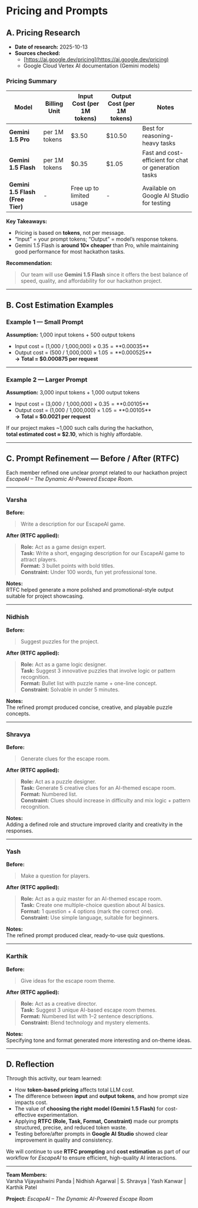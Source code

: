 # Pricing and Prompts

## A. Pricing Research
- **Date of research:** 2025-10-13  
- **Sources checked:**  
  - [https://ai.google.dev/pricing](https://ai.google.dev/pricing)  
  - Google Cloud Vertex AI documentation (Gemini models)  

### Pricing Summary

| Model | Billing Unit | Input Cost (per 1M tokens) | Output Cost (per 1M tokens) | Notes |
|--------|---------------|-----------------------------|------------------------------|--------|
| **Gemini 1.5 Pro** | per 1M tokens | $3.50 | $10.50 | Best for reasoning-heavy tasks |
| **Gemini 1.5 Flash** | per 1M tokens | $0.35 | $1.05 | Fast and cost-efficient for chat or generation tasks |
| **Gemini 1.5 Flash (Free Tier)** | - | Free up to limited usage | - | Available on Google AI Studio for testing |

**Key Takeaways:**  
- Pricing is based on **tokens**, not per message.  
- “Input” = your prompt tokens; “Output” = model’s response tokens.  
- Gemini 1.5 Flash is **around 10× cheaper** than Pro, while maintaining good performance for most hackathon tasks.

**Recommendation:**  
> Our team will use **Gemini 1.5 Flash** since it offers the best balance of speed, quality, and affordability for our hackathon project.

---

## B. Cost Estimation Examples

### Example 1 — Small Prompt
**Assumption:** 1,000 input tokens + 500 output tokens  
- Input cost = (1,000 / 1,000,000) × $0.35 = **$0.00035**  
- Output cost = (500 / 1,000,000) × $1.05 = **$0.000525**  
**→ Total = $0.000875 per request**

---

### Example 2 — Larger Prompt
**Assumption:** 3,000 input tokens + 1,000 output tokens  
- Input cost = (3,000 / 1,000,000) × $0.35 = **$0.00105**  
- Output cost = (1,000 / 1,000,000) × $1.05 = **$0.00105**  
**→ Total = $0.0021 per request**

If our project makes ~1,000 such calls during the hackathon,  
**total estimated cost ≈ $2.10**, which is highly affordable.

---

## C. Prompt Refinement — Before / After (RTFC)

Each member refined one unclear prompt related to our hackathon project *EscapeAI – The Dynamic AI-Powered Escape Room.*

---

### Varsha
**Before:**  
> Write a description for our EscapeAI game.

**After (RTFC applied):**  
> **Role:** Act as a game design expert.  
> **Task:** Write a short, engaging description for our EscapeAI game to attract players.  
> **Format:** 3 bullet points with bold titles.  
> **Constraint:** Under 100 words, fun yet professional tone.

**Notes:**  
RTFC helped generate a more polished and promotional-style output suitable for project showcasing.

---

### Nidhish
**Before:**  
> Suggest puzzles for the project.

**After (RTFC applied):**  
> **Role:** Act as a game logic designer.  
> **Task:** Suggest 3 innovative puzzles that involve logic or pattern recognition.  
> **Format:** Bullet list with puzzle name + one-line concept.  
> **Constraint:** Solvable in under 5 minutes.

**Notes:**  
The refined prompt produced concise, creative, and playable puzzle concepts.

---

### Shravya
**Before:**  
> Generate clues for the escape room.

**After (RTFC applied):**  
> **Role:** Act as a puzzle designer.  
> **Task:** Generate 5 creative clues for an AI-themed escape room.  
> **Format:** Numbered list.  
> **Constraint:** Clues should increase in difficulty and mix logic + pattern recognition.

**Notes:**  
Adding a defined role and structure improved clarity and creativity in the responses.

---

### Yash
**Before:**  
> Make a question for players.

**After (RTFC applied):**  
> **Role:** Act as a quiz master for an AI-themed escape room.  
> **Task:** Create one multiple-choice question about AI basics.  
> **Format:** 1 question + 4 options (mark the correct one).  
> **Constraint:** Use simple language, suitable for beginners.

**Notes:**  
The refined prompt produced clear, ready-to-use quiz questions.

---

### Karthik
**Before:**  
> Give ideas for the escape room theme.

**After (RTFC applied):**  
> **Role:** Act as a creative director.  
> **Task:** Suggest 3 unique AI-based escape room themes.  
> **Format:** Numbered list with 1–2 sentence descriptions.  
> **Constraint:** Blend technology and mystery elements.

**Notes:**  
Specifying tone and format generated more interesting and on-theme ideas.

---

## D. Reflection

Through this activity, our team learned:

- How **token-based pricing** affects total LLM cost.  
- The difference between **input** and **output tokens**, and how prompt size impacts cost.  
- The value of **choosing the right model (Gemini 1.5 Flash)** for cost-effective experimentation.  
- Applying **RTFC (Role, Task, Format, Constraint)** made our prompts structured, precise, and reduced token waste.  
- Testing before/after prompts in **Google AI Studio** showed clear improvement in quality and consistency.  

We will continue to use **RTFC prompting** and **cost estimation** as part of our workflow for *EscapeAI* to ensure efficient, high-quality AI interactions.

---

**Team Members:**  
Varsha Vijayashwini Panda |  Nidhish Agarwal |  S. Shravya | Yash Kanwar | Karthik Patel 

**Project:** *EscapeAI – The Dynamic AI-Powered Escape Room*
